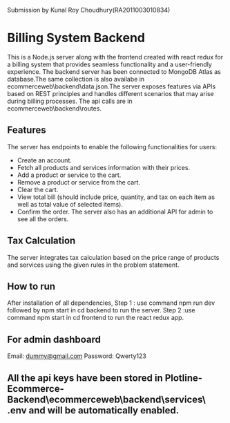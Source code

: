 Submission by Kunal Roy Choudhury(RA2011003010834)
# Billing System Backend
This is a Node.js server along with the frontend created with react redux for a billing system that provides seamless functionality and a user-friendly experience. The backend server has been connected to MongoDB Atlas as database.The same collection is also availabe in ecommerceweb\backend\data.json.The server exposes features via APIs based on REST principles and handles different scenarios that may arise during billing processes. The api calls are in ecommerceweb\backend\routes.
## Features
The server has endpoints to enable the following functionalities for users:
- Create an account.
- Fetch all products and services information with their prices.
- Add a product or service to the cart.
- Remove a product or service from the cart.
- Clear the cart.
- View total bill (should include price, quantity, and tax on each item as well as total value of selected items).
- Confirm the order.
The server also has an additional API for admin to see all the orders.
## Tax Calculation
The server integrates tax calculation based on the price range of products and services using the given rules in the problem statement.
## How to run
After installation of all dependencies,
Step 1 : use command npm run dev followed by npm start in cd backend to run the server.
Step 2 :use command npm start in cd frontend to run the react redux app.
## For admin dashboard
Email: dummy@gmail.com
Password: Qwerty123
## All the api keys have been stored in Plotline-Ecommerce-Backend\ecommerceweb\backend\services\ .env and will be automatically enabled.
